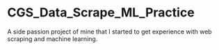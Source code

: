 # CGS_Data_Scrape_ML_Practice
 A side passion project of mine that I started to get experience with web scraping and machine learning. 
